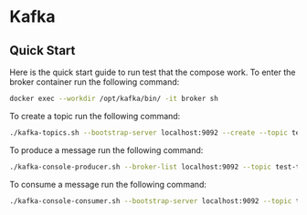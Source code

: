 # Kafka
## Quick Start
Here is the quick start guide to run test that the compose work.
To enter the broker container run the following command:
```bash
docker exec --workdir /opt/kafka/bin/ -it broker sh
````

To create a topic run the following command:
```bash
./kafka-topics.sh --bootstrap-server localhost:9092 --create --topic test-topic
```

To produce a message run the following command:
```bash
./kafka-console-producer.sh --broker-list localhost:9092 --topic test-topic
```

To consume a message run the following command:
```bash
./kafka-console-consumer.sh --bootstrap-server localhost:9092 --topic test-topic
```
